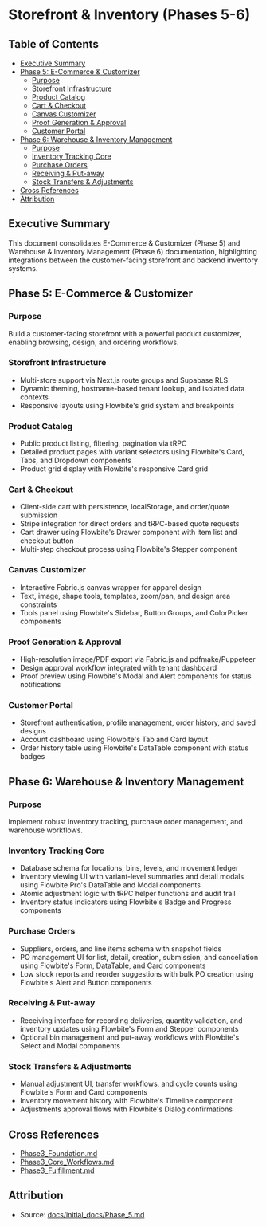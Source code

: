 # Storefront & Inventory (Phases 5-6)

## Table of Contents
- [Executive Summary](#executive-summary)
- [Phase 5: E-Commerce & Customizer](#phase-5-e-commerce--customizer)
  - [Purpose](#purpose)
  - [Storefront Infrastructure](#storefront-infrastructure)
  - [Product Catalog](#product-catalog)
  - [Cart & Checkout](#cart--checkout)
  - [Canvas Customizer](#canvas-customizer)
  - [Proof Generation & Approval](#proof-generation--approval)
  - [Customer Portal](#customer-portal)
- [Phase 6: Warehouse & Inventory Management](#phase-6-warehouse--inventory-management)
  - [Purpose](#purpose-1)
  - [Inventory Tracking Core](#inventory-tracking-core)
  - [Purchase Orders](#purchase-orders)
  - [Receiving & Put-away](#receiving--put-away)
  - [Stock Transfers & Adjustments](#stock-transfers--adjustments)
- [Cross References](#cross-references)
- [Attribution](#attribution)

## Executive Summary

This document consolidates E-Commerce & Customizer (Phase 5) and Warehouse & Inventory Management (Phase 6) documentation, highlighting integrations between the customer-facing storefront and backend inventory systems.

## Phase 5: E-Commerce & Customizer

### Purpose

Build a customer-facing storefront with a powerful product customizer, enabling browsing, design, and ordering workflows.

### Storefront Infrastructure

- Multi-store support via Next.js route groups and Supabase RLS  
- Dynamic theming, hostname-based tenant lookup, and isolated data contexts  
- Responsive layouts using Flowbite's grid system and breakpoints

### Product Catalog

- Public product listing, filtering, pagination via tRPC  
- Detailed product pages with variant selectors using Flowbite's Card, Tabs, and Dropdown components  
- Product grid display with Flowbite's responsive Card grid

### Cart & Checkout

- Client-side cart with persistence, localStorage, and order/quote submission  
- Stripe integration for direct orders and tRPC-based quote requests  
- Cart drawer using Flowbite's Drawer component with item list and checkout button
- Multi-step checkout process using Flowbite's Stepper component

### Canvas Customizer

- Interactive Fabric.js canvas wrapper for apparel design  
- Text, image, shape tools, templates, zoom/pan, and design area constraints  
- Tools panel using Flowbite's Sidebar, Button Groups, and ColorPicker components

### Proof Generation & Approval

- High-resolution image/PDF export via Fabric.js and pdfmake/Puppeteer  
- Design approval workflow integrated with tenant dashboard  
- Proof preview using Flowbite's Modal and Alert components for status notifications

### Customer Portal

- Storefront authentication, profile management, order history, and saved designs  
- Account dashboard using Flowbite's Tab and Card layout
- Order history table using Flowbite's DataTable component with status badges

## Phase 6: Warehouse & Inventory Management

### Purpose

Implement robust inventory tracking, purchase order management, and warehouse workflows.

### Inventory Tracking Core

- Database schema for locations, bins, levels, and movement ledger  
- Inventory viewing UI with variant-level summaries and detail modals using Flowbite Pro's DataTable and Modal components  
- Atomic adjustment logic with tRPC helper functions and audit trail  
- Inventory status indicators using Flowbite's Badge and Progress components

### Purchase Orders

- Suppliers, orders, and line items schema with snapshot fields  
- PO management UI for list, detail, creation, submission, and cancellation using Flowbite's Form, DataTable, and Card components  
- Low stock reports and reorder suggestions with bulk PO creation using Flowbite's Alert and Button components

### Receiving & Put-away

- Receiving interface for recording deliveries, quantity validation, and inventory updates using Flowbite's Form and Stepper components  
- Optional bin management and put-away workflows with Flowbite's Select and Modal components

### Stock Transfers & Adjustments

- Manual adjustment UI, transfer workflows, and cycle counts using Flowbite's Form and Card components  
- Inventory movement history with Flowbite's Timeline component
- Adjustments approval flows with Flowbite's Dialog confirmations

## Cross References

- [Phase3_Foundation.md](./Phase3_Foundation.md)  
- [Phase3_Core_Workflows.md](./Phase3_Core_Workflows.md)  
- [Phase3_Fulfillment.md](./Phase3_Fulfillment.md)  

## Attribution

- Source: [docs/initial_docs/Phase_5.md](docs/initial_docs/Phase_5.md)